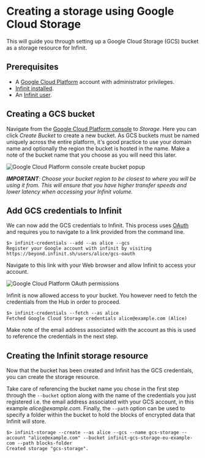Creating a storage using Google Cloud Storage
=============================================

This will guide you through setting up a Google Cloud Storage (GCS) bucket as a storage resource for Infinit.

Prerequisites
-------------

- A [Google Cloud Platform](https://cloud.google.com) account with administrator privileges.
- <a href="${route('doc_get_started')}">Infinit installed</a>.
- An <a href="${route('doc_reference')}#sign-up-on-the-hub">Infinit user</a>.

Creating a GCS bucket
---------------------

Navigate from the <a href="https://console.cloud.google.com">Google Cloud Platform console</a> to _Storage_. Here you can click _Create Bucket_ to create a new bucket. As GCS buckets must be named uniquely across the entire platform, it's good practice to use your domain name and optionally the region the bucket is hosted in the name. Make a note of the bucket name that you choose as you will need this later.

<img src="${url('images/docs/gcs/create-bucket.png')}" alt="Google Cloud Platform console create bucket popup">

_**IMPORTANT**: Choose your bucket region to be closest to where you will be using it from. This will ensure that you have higher transfer speeds and lower latency when accessing your Infinit volume._

Add GCS credentials to Infinit
------------------------------

We can now add the GCS credentials to Infinit. This process uses [OAuth](https://en.wikipedia.org/wiki/OAuth) and requires you to navigate to a link provided from the command line.

```
$> infinit-credentials --add --as alice --gcs
Register your Google account with infinit by visiting https://beyond.infinit.sh/users/alice/gcs-oauth
```

Navigate to this link with your Web browser and allow Infinit to access your account.

<img src="${url('images/docs/gcs/oauth-permissions.png')}" alt="Google Cloud Platform OAuth permissions">

Infinit is now allowed access to your bucket. You however need to fetch the credentials from the Hub in order to proceed.

```
$> infinit-credentials --fetch --as alice
Fetched Google Cloud Storage credentials alice@example.com (Alice)
```

Make note of the email address associated with the account as this is used to reference the credentials in the next step.

Creating the Infinit storage resource
-------------------------------------

Now that the bucket has been created and Infinit has the GCS credentials, you can create the storage resource.

Take care of referencing the bucket name you chose in the first step through the `--bucket` option along with the name of the credentials you just registered i.e. the email address associated with your GCS account, in this example _alice@example.com_. Finally, the `--path` option can be used to specify a folder within the bucket to hold the blocks of encrypted data that Infinit will store.

```
$> infinit-storage --create --as alice --gcs --name gcs-storage --account "alice@example.com" --bucket infinit-gcs-storage-eu-example-com --path blocks-folder
Created storage "gcs-storage".
```
